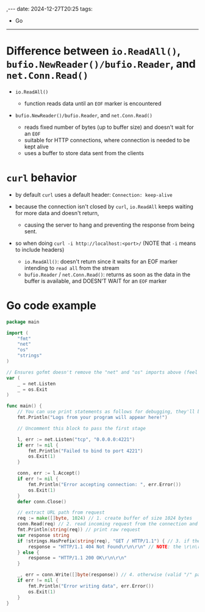 ,---
date: 2024-12-27T20:25
tags: 
- Go
---
<!-- 2024-12-27-2025 (December 27, 2024 08:25:29 PM) -->

# Difference between `io.ReadAll()`, `bufio.NewReader()/bufio.Reader`, and `net.Conn.Read()`

* `io.ReadAll()` 
    - function reads data until an `EOF` marker is encountered
    
* `bufio.NewReader()/bufio.Reader`, and `net.Conn.Read()`
    - reads fixed number of bytes (up to buffer size) and doesn't wait for an `EOF` 
    - suitable for HTTP connections, where connection is needed to be kept alive
    - uses a buffer to store data sent from the clients

# `curl` behavior

- by default `curl` uses a default header: `Connection: keep-alive`

- because the connection isn't closed by `curl`, `io.ReadAll` keeps waiting for more data and doesn't return,
    - causing the server to hang and preventing the response from being sent.

- so when doing `curl -i http://localhost:<port>/` (NOTE that `-i` means to include headers)
    - `io.ReadAll()`: doesn't return since it waits for an EOF marker intending to `read all` from the stream 
    - `bufio.Reader` / `net.Conn.Read()`: returns as soon as the data in the buffer is available, and DOESN'T WAIT for an `EOF` marker

# Go code example

```go
package main

import (
	"fmt"
	"net"
	"os"
	"strings"
)

// Ensures gofmt doesn't remove the "net" and "os" imports above (feel free to remove this!)
var (
	_ = net.Listen
	_ = os.Exit
)

func main() {
	// You can use print statements as follows for debugging, they'll be visible when running tests.
	fmt.Println("Logs from your program will appear here!")

	// Uncomment this block to pass the first stage

	l, err := net.Listen("tcp", "0.0.0.0:4221")
	if err != nil {
		fmt.Println("Failed to bind to port 4221")
		os.Exit(1)
	}

	conn, err := l.Accept()
	if err != nil {
		fmt.Println("Error accepting connection: ", err.Error())
		os.Exit(1)
	}
	defer conn.Close()

	// extract URL path from request
	req := make([]byte, 1024) // 1. create buffer of size 1024 bytes
	conn.Read(req) // 2. read incoming request from the connection and store it in buffer
	fmt.Println(string(req)) // print raw request
	var response string
	if !strings.HasPrefix(string(req), "GET / HTTP/1.1") { // 3. if the header from the request has invalid URL path then return 404 Not Found
		response = "HTTP/1.1 404 Not Found\r\n\r\n" // NOTE: the \r\n\r\n is the CRLF
	} else {
        response = "HTTP/1.1 200 OK\r\n\r\n"
    }

	_, err = conn.Write([]byte(response)) // 4. otherwise (valid "/" path), return 200 OK  
	if err != nil {
		fmt.Println("Error writing data", err.Error())
		os.Exit(1)
	}
}
```
```
```
